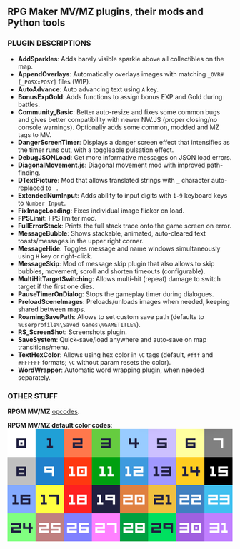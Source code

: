 ## RPG Maker MV/MZ plugins, their mods and Python tools

### PLUGIN DESCRIPTIONS

* **AddSparkles**: Adds barely visible sparkle above all collectibles on the map.
* **AppendOverlays**:  Automatically overlays images with matching `_OVR#[_POSXxPOSY]` files (WIP).
* **AutoAdvance**: Auto advancing text using `A` key.
* **BonusExpGold**: Adds functions to assign bonus EXP and Gold during battles.
* **Community_Basic**: Better auto-resize and fixes some common bugs and gives better compatibility with newer NW.JS (proper closing/no console warnings). Optionally adds some common, modded and MZ tags to MV.
* **DangerScreenTimer**: Displays a danger screen effect that intensifies as the timer runs out, with a toggleable pulsation effect. 
* **DebugJSONLoad**: Get more informative messages on JSON load errors. 
* **DiagonalMovement.js**: Diagonal movement mod with improved path-finding.
* **DTextPicture**: Mod that allows translated strings with `_` character auto-replaced to ` `.
* **ExtendedNumInput**: Adds ability to input digits with `1-9` keyboard keys to `Number Input`.
* **FixImageLoading**: Fixes individual image flicker on load.
* **FPSLimit**: FPS limiter mod.
* **FullErrorStack**: Prints the full stack trace onto the game screen on error.
* **MessageBubble**: Shows stackable, animated, auto-cleared text toasts/messages in the upper right corner.
* **MessageHide**: Toggles message and name windows simultaneously using `H` key or right-click.
* **MessageSkip**: Mod of message skip plugin that also allows to skip bubbles, movement, scroll and shorten timeouts (configurable).
* **MultiHitTargetSwitching**: Allows multi-hit (repeat) damage to switch target if the first one dies.
* **PauseTimerOnDialog**: Stops the gameplay timer during dialogues.
* **PreloadSceneImages**: Preloads/unloads images when needed, keeping shared between maps.
* **RoamingSavePath**: Allows to set custom save path (defaults to `%userprofile%\Saved Games\%GAMETITLE%`).
* **RS_ScreenShot**: Screenshots plugin.
* **SaveSystem**: Quick-save/load anywhere and auto-save on map transitions/menu.
* **TextHexColor**: Allows using hex color in `\C` tags (default, `#fff` and `#FFFFFF` formats; `\C` without param resets the color).
* **WordWrapper**: Automatic word wrapping plugin, when needed separately.

### OTHER STUFF

**RPGM MV/MZ** [opcodes](RPGM_codes.js).

**RPGM MV/MZ default color codes**:  
![alt text](rpgm_colors.png "RPGM MV/MZ color codes")


